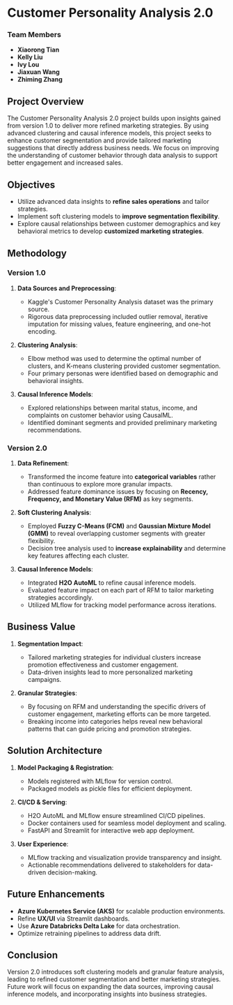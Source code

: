 # Customer Personality Analysis 2.0

### Team Members
- **Xiaorong Tian**
- **Kelly Liu**
- **Ivy Lou**
- **Jiaxuan Wang**
- **Zhiming Zhang**

## Project Overview
The Customer Personality Analysis 2.0 project builds upon insights gained from version 1.0 to deliver more refined marketing strategies. By using advanced clustering and causal inference models, this project seeks to enhance customer segmentation and provide tailored marketing suggestions that directly address business needs. We focus on improving the understanding of customer behavior through data analysis to support better engagement and increased sales.

## Objectives
- Utilize advanced data insights to **refine sales operations** and tailor strategies.
- Implement soft clustering models to **improve segmentation flexibility**.
- Explore causal relationships between customer demographics and key behavioral metrics to develop **customized marketing strategies**.

## Methodology
### Version 1.0
1. **Data Sources and Preprocessing**: 
   - Kaggle's Customer Personality Analysis dataset was the primary source.
   - Rigorous data preprocessing included outlier removal, iterative imputation for missing values, feature engineering, and one-hot encoding.

2. **Clustering Analysis**:
   - Elbow method was used to determine the optimal number of clusters, and K-means clustering provided customer segmentation.
   - Four primary personas were identified based on demographic and behavioral insights.

3. **Causal Inference Models**:
   - Explored relationships between marital status, income, and complaints on customer behavior using CausalML.
   - Identified dominant segments and provided preliminary marketing recommendations.

### Version 2.0
1. **Data Refinement**:
   - Transformed the income feature into **categorical variables** rather than continuous to explore more granular impacts.
   - Addressed feature dominance issues by focusing on **Recency, Frequency, and Monetary Value (RFM)** as key segments.

2. **Soft Clustering Analysis**:
   - Employed **Fuzzy C-Means (FCM)** and **Gaussian Mixture Model (GMM)** to reveal overlapping customer segments with greater flexibility.
   - Decision tree analysis used to **increase explainability** and determine key features affecting each cluster.

3. **Causal Inference Models**:
   - Integrated **H2O AutoML** to refine causal inference models.
   - Evaluated feature impact on each part of RFM to tailor marketing strategies accordingly.
   - Utilized MLflow for tracking model performance across iterations.

## Business Value
1. **Segmentation Impact**:
   - Tailored marketing strategies for individual clusters increase promotion effectiveness and customer engagement.
   - Data-driven insights lead to more personalized marketing campaigns.

2. **Granular Strategies**:
   - By focusing on RFM and understanding the specific drivers of customer engagement, marketing efforts can be more targeted.
   - Breaking income into categories helps reveal new behavioral patterns that can guide pricing and promotion strategies.

## Solution Architecture
1. **Model Packaging & Registration**:
   - Models registered with MLflow for version control.
   - Packaged models as pickle files for efficient deployment.

2. **CI/CD & Serving**:
   - H2O AutoML and MLflow ensure streamlined CI/CD pipelines.
   - Docker containers used for seamless model deployment and scaling.
   - FastAPI and Streamlit for interactive web app deployment.

3. **User Experience**:
   - MLflow tracking and visualization provide transparency and insight.
   - Actionable recommendations delivered to stakeholders for data-driven decision-making.

## Future Enhancements
- **Azure Kubernetes Service (AKS)** for scalable production environments.
- Refine **UX/UI** via Streamlit dashboards.
- Use **Azure Databricks Delta Lake** for data orchestration.
- Optimize retraining pipelines to address data drift.

## Conclusion
Version 2.0 introduces soft clustering models and granular feature analysis, leading to refined customer segmentation and better marketing strategies. Future work will focus on expanding the data sources, improving causal inference models, and incorporating insights into business strategies.
